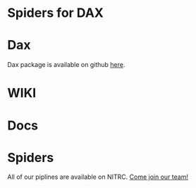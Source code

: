 Spiders for DAX
===

# Dax

Dax package is available on github [here](https://github.com/VUIIS/dax).

# WIKI

# Docs

# Spiders
All of our piplines are available on NITRC. [Come join our team!](https://www.nitrc.org/projects/masimatlab)
